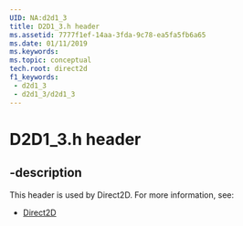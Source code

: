```yaml
---
UID: NA:d2d1_3
title: D2D1_3.h header
ms.assetid: 7777f1ef-14aa-3fda-9c78-ea5fa5fb6a65
ms.date: 01/11/2019
ms.keywords: 
ms.topic: conceptual
tech.root: direct2d
f1_keywords:
 - d2d1_3
 - d2d1_3/d2d1_3
---
```


# D2D1_3.h header


## -description

This header is used by Direct2D. For more information, see:

- [Direct2D](../_direct2d/index.md)

